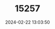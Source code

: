 ---
title: "15257"
category: "Oligosoma grande"
draft: false
date: 2024-02-22 13:03:50
languages:
  English: ["Grand Skink"]
---